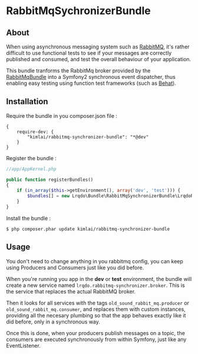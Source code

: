 # RabbitMqSychronizerBundle

## About ##

When using asynchronous messaging system such as [RabbitMQ](http://www.rabbitmq.com/), it's rather difficult to use functional tests to see if your messages are correctly published and consumed, and test the overall behaviour of your application.

This bundle tranforms the RabbitMq broker provided by the [RabbitMqBundle](https://github.com/videlalvaro/RabbitMqBundle) into a Symfony2 synchronous event dispatcher, thus enabling easy testing using function test frameworks (such as [Behat](http://behat.org/)).

## Installation ##

Require the bundle in you composer.json file :

````
{
    require-dev: {
        "kimlai/rabbitmq-synchronizer-bundle": "*@dev"
    }
}
````
  
Register the bundle :

````php
//app/AppKernel.php

public function registerBundles()
{
    if (in_array($this->getEnvironment(), array('dev', 'test'))) {
        $bundles[] = new Lrqdo\Bundle\RabbitMqSynchronizerBundle\LrqdoRabbitMqSynchronizerBundle();
    }
}
````

Install the bundle :
````
$ php composer.phar update kimlai/rabbitmq-synchronizer-bundle
````

## Usage ##

You don't need to change anything in you rabbitmq config, you can keep using Producers and Consumers just like you did before.

When you're running you app in the __dev__ or __test__ environment, the bundle will create a new service named `lrqdo.rabbitmq-synchronizer.broker`. This is the service that replaces the actual RabbitMQ broker.

Then it looks for all services with the tags `old_sound_rabbit_mq.producer` or `old_sound_rabbit_mq.consumer`, and replaces them with custom instances, providing all the necesary plumbing so that the app behaves exactly like it did before, only in a synchronous way.

Once this is done, when your producers publish messages on a topic, the consumers are executed synchronously from within Symfony, just like any EventListener.

